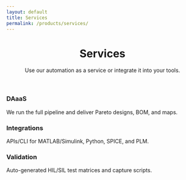 ```yaml
---
layout: default
title: Services
permalink: /products/services/
---
```


<header class="hero">
  <div class="bg"></div>
  <div class="container">
    <h1>Services</h1>
    <p class="lead">Use our automation as a service or integrate it into your tools.</p>
  </div>
</header>

<section class="section"><div class="container grid">
  <div class="card"><h3>DAaaS</h3><p>We run the full pipeline and deliver Pareto designs, BOM, and maps.</p></div>
  <div class="card"><h3>Integrations</h3><p>APIs/CLI for MATLAB/Simulink, Python, SPICE, and PLM.</p></div>
  <div class="card"><h3>Validation</h3><p>Auto-generated HIL/SIL test matrices and capture scripts.</p></div>
</div></section>
